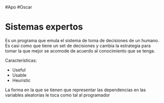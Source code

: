 #Apo #Oscar 

# Sistemas expertos
Es un programa que emula el sistema de toma de decisiones de un humano. Es casi como que tiene un set de decisiones y cambia la estrategia para tomar la que mejor se acomode de acuerdo al conocimiento que se tenga.

Características:
- Useful
- Usable
- Heuristic

La forma en la que se tienen que representar las dependencias en las variables aleatorias le toca como tal al programador 
